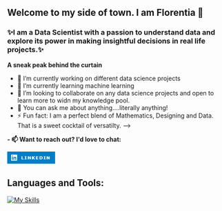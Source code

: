 ## Welcome to my side of town. I am Florentia 👋
 


 ### ✨I am a Data Scientist with a passion to understand data and explore its power in making insightful decisions in real life projects.✨
<!--
**flokabukie/flokabukie** is a ✨ _special_ ✨ repository because its `README.md` (this file) appears on your GitHub profile.

Here are some ideas to get you started:

- 🔭 I’m currently working on different data science projects
- 🌱 I’m currently learning 
- 👯 I’m looking to collaborate on ...
- 🤔 I’m looking for help with ...
- 💬 Ask me about ...
- 📫 How to reach me: ...
- 😄 Pronouns: ...
- ⚡ Fun fact: ...
-->

**A sneak peak behind the curtain**

- 🔭 I’m currently working on different data science projects
- 🌱 I’m currently learning machine learning 
- 👯 I’m looking to collaborate on any data science projects and open to learn more to widn my knowledge pool.
- 💬 You can ask me about anything....literally anything!
- ⚡ Fun fact: I am a perfect blend of Mathematics, Designing and Data. That is a sweet cocktail of versatilty.
-->


**- 📫 Want to reach out? I'd love to chat:**

[![Alt text](image.png)](https://www.linkedin.com/in/florentia-teye-75270a191/)




## Languages and Tools:

[![My Skills](https://skillicons.dev/icons?i=python,github,vscode,fastapi,figma&theme=light)](https://skillicons.dev)